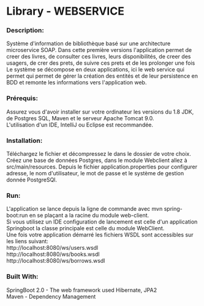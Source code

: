 Library - WEBSERVICE
=====================

### Description:
Système d'information de bibliothèque basé sur une architecture microservice SOAP. Dans cette première versions l'application permet de creer des livres, de consulter ces livres, leurs disponibilités, de creer des usagers, de crer des prets, de suivre ces prets et de les prolonger une fois<br/>
Le système se décompose en deux applications, ici le web service qui permet qui permet de gérer la création des entités et de leur persistence en BDD  et remonte les informations vers l'application web.

### Prérequis:
Assurez vous d'avoir installer sur votre ordinateur les versions du 1.8 JDK, de Postgres SQL, Maven et le serveur Apache Tomcat 9.0.<br/>
L'utilisation d'un IDE, IntelliJ ou Eclipse est recommandée.

### Installation:
Téléchargez le fichier et décompressez le dans le dossier de votre choix. 
Créez une base de données Postgres, dans le module Webclient allez à src/main/resources.
Depuis le fichier application.properties pour configurer adresse, le nom d'utilisateur, le mot de passe et le système de gestion donnée PostgreSQl.

### Run:
L'application se lance depuis la ligne de commande avec mvn spring-boot:run en se plaçant a la racine du module web-client.<br/>
Si vous utilisez un IDE configuration de lancement est celle d'un application Springboot la classe principale est celle du module WebClient.<br/>
Une fois votre application démarré les fichiers WSDL sont accessibles sur les liens suivant:<br/>
http://localhost:8080/ws/users.wsdl<br/>
http://localhost:8080/ws/books.wsdl<br/>
http://localhost:8080/ws/borrows.wsdl

### Built With: 
SpringBoot 2.0 - The web framework used Hibernate, JPA2 <br/> Maven - Dependency Management